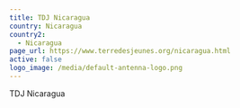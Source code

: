 ```yaml
---
title: TDJ Nicaragua
country: Nicaragua
country2:
  - Nicaragua
page_url: https://www.terredesjeunes.org/nicaragua.html
active: false
logo_image: /media/default-antenna-logo.png
---
```

TDJ Nicaragua